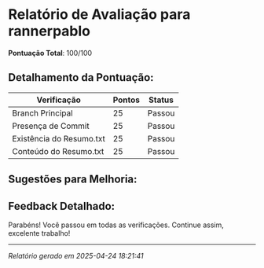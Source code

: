
# Relatório de Avaliação para rannerpablo

**Pontuação Total**: 100/100

## Detalhamento da Pontuação:

| Verificação               | Pontos | Status |
| ------------------------- | ------ | ------ |
| Branch Principal          | 25     | Passou |
| Presença de Commit        | 25     | Passou |
| Existência do Resumo.txt  | 25     | Passou |
| Conteúdo do Resumo.txt    | 25     | Passou |


## Sugestões para Melhoria:


## Feedback Detalhado:
Parabéns! Você passou em todas as verificações. Continue assim, excelente trabalho!

---

*Relatório gerado em 2025-04-24 18:21:41*
    